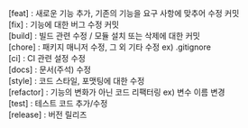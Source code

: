 
[feat] : 새로운 기능 추가, 기존의 기능을 요구 사항에 맞추어 수정 커밋  
[fix] : 기능에 대한 버그 수정 커밋  
[build] : 빌드 관련 수정 / 모듈 설치 또는 삭제에 대한 커밋  
[chore] : 패키지 매니저 수정, 그 외 기타 수정 ex) .gitignore  
[ci] : CI 관련 설정 수정  
[docs] : 문서(주석) 수정  
[style] : 코드 스타일, 포맷팅에 대한 수정  
[refactor] : 기능의 변화가 아닌 코드 리팩터링 ex) 변수 이름 변경  
[test] : 테스트 코드 추가/수정  
[release] : 버전 릴리즈  
